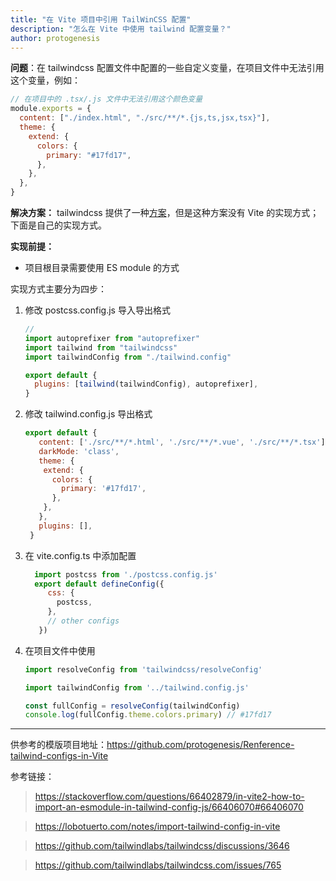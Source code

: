 ```yaml
---
title: "在 Vite 项目中引用 TailWinCSS 配置"
description: "怎么在 Vite 中使用 tailwind 配置变量？"
author: protogenesis
---
```


**问题**：在 tailwindcss 配置文件中配置的一些自定义变量，在项目文件中无法引用这个变量，例如：

```js
// 在项目中的 .tsx/.js 文件中无法引用这个颜色变量
module.exports = {
  content: ["./index.html", "./src/**/*.{js,ts,jsx,tsx}"],
  theme: {
    extend: {
      colors: {
        primary: "#17fd17",
      },
    },
  },
}
```

**解决方案：** tailwindcss 提供了一种[方案](https://tailwindcss.com/docs/configuration#referencing-in-java-script)，但是这种方案没有 Vite 的实现方式；下面是自己的实现方式。


**实现前提：**

- 项目根目录需要使用 ES module 的方式

实现方式主要分为四步：

1. 修改 postcss.config.js 导入导出格式

   ```js
   //
   import autoprefixer from "autoprefixer"
   import tailwind from "tailwindcss"
   import tailwindConfig from "./tailwind.config"

   export default {
     plugins: [tailwind(tailwindConfig), autoprefixer],
   }
   ```

2. 修改 tailwind.config.js 导出格式

   ```js
   export default {
      content: ['./src/**/*.html', './src/**/*.vue', './src/**/*.tsx'],
      darkMode: 'class',
      theme: {
       extend: {
         colors: {
           primary: '#17fd17',
         },
       },
      },
      plugins: [],
    }
    ```

3. 在 vite.config.ts 中添加配置

   ```js
     import postcss from './postcss.config.js'
     export default defineConfig({
        css: {
          postcss,
        },
        // other configs
      })
      ```

4. 在项目文件中使用

   ```js
   import resolveConfig from 'tailwindcss/resolveConfig'

   import tailwindConfig from '../tailwind.config.js'

   const fullConfig = resolveConfig(tailwindConfig)
   console.log(fullConfig.theme.colors.primary) // #17fd17
   ```
   
---

供参考的模版项目地址：https://github.com/protogenesis/Renference-tailwind-configs-in-Vite

参考链接：
  > https://stackoverflow.com/questions/66402879/in-vite2-how-to-import-an-esmodule-in-tailwind-config-js/66406070#66406070

  > https://lobotuerto.com/notes/import-tailwind-config-in-vite

  > https://github.com/tailwindlabs/tailwindcss/discussions/3646
  
  > https://github.com/tailwindlabs/tailwindcss.com/issues/765